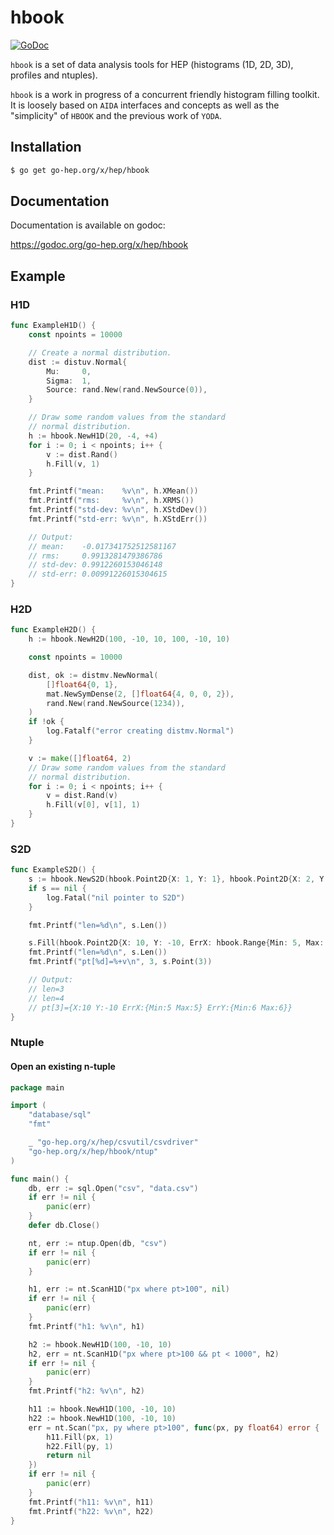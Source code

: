 hbook
=====

[![GoDoc](https://godoc.org/go-hep.org/x/hep/hbook?status.svg)](https://godoc.org/go-hep.org/x/hep/hbook)

`hbook` is a set of data analysis tools for HEP (histograms (1D, 2D, 3D), profiles and ntuples).

`hbook` is a work in progress of a concurrent friendly histogram filling toolkit.
It is loosely based on `AIDA` interfaces and concepts as well as the "simplicity" of `HBOOK` and the previous work of `YODA`.

## Installation

```sh
$ go get go-hep.org/x/hep/hbook
```

## Documentation

Documentation is available on godoc:

 https://godoc.org/go-hep.org/x/hep/hbook

## Example

### H1D

[embedmd]:# (h1d_test.go go /func ExampleH1D/ /\n}/)
```go
func ExampleH1D() {
	const npoints = 10000

	// Create a normal distribution.
	dist := distuv.Normal{
		Mu:     0,
		Sigma:  1,
		Source: rand.New(rand.NewSource(0)),
	}

	// Draw some random values from the standard
	// normal distribution.
	h := hbook.NewH1D(20, -4, +4)
	for i := 0; i < npoints; i++ {
		v := dist.Rand()
		h.Fill(v, 1)
	}

	fmt.Printf("mean:    %v\n", h.XMean())
	fmt.Printf("rms:     %v\n", h.XRMS())
	fmt.Printf("std-dev: %v\n", h.XStdDev())
	fmt.Printf("std-err: %v\n", h.XStdErr())

	// Output:
	// mean:    -0.017341752512581167
	// rms:     0.9913281479386786
	// std-dev: 0.9912260153046148
	// std-err: 0.00991226015304615
}
```

### H2D

[embedmd]:# (h2d_test.go go /func ExampleH2D/ /\n}/)
```go
func ExampleH2D() {
	h := hbook.NewH2D(100, -10, 10, 100, -10, 10)

	const npoints = 10000

	dist, ok := distmv.NewNormal(
		[]float64{0, 1},
		mat.NewSymDense(2, []float64{4, 0, 0, 2}),
		rand.New(rand.NewSource(1234)),
	)
	if !ok {
		log.Fatalf("error creating distmv.Normal")
	}

	v := make([]float64, 2)
	// Draw some random values from the standard
	// normal distribution.
	for i := 0; i < npoints; i++ {
		v = dist.Rand(v)
		h.Fill(v[0], v[1], 1)
	}
}
```

### S2D

[embedmd]:# (s2d_test.go go /func ExampleS2D/ /\n}/)
```go
func ExampleS2D() {
	s := hbook.NewS2D(hbook.Point2D{X: 1, Y: 1}, hbook.Point2D{X: 2, Y: 1.5}, hbook.Point2D{X: -1, Y: +2})
	if s == nil {
		log.Fatal("nil pointer to S2D")
	}

	fmt.Printf("len=%d\n", s.Len())

	s.Fill(hbook.Point2D{X: 10, Y: -10, ErrX: hbook.Range{Min: 5, Max: 5}, ErrY: hbook.Range{Min: 6, Max: 6}})
	fmt.Printf("len=%d\n", s.Len())
	fmt.Printf("pt[%d]=%+v\n", 3, s.Point(3))

	// Output:
	// len=3
	// len=4
	// pt[3]={X:10 Y:-10 ErrX:{Min:5 Max:5} ErrY:{Min:6 Max:6}}
}
```

### Ntuple

#### Open an existing n-tuple

```go
package main

import (
	"database/sql"
	"fmt"

	_ "go-hep.org/x/hep/csvutil/csvdriver"
	"go-hep.org/x/hep/hbook/ntup"
)

func main() {
	db, err := sql.Open("csv", "data.csv")
	if err != nil {
		panic(err)
	}
	defer db.Close()

	nt, err := ntup.Open(db, "csv")
	if err != nil {
		panic(err)
	}

	h1, err := nt.ScanH1D("px where pt>100", nil)
	if err != nil {
		panic(err)
	}
	fmt.Printf("h1: %v\n", h1)

	h2 := hbook.NewH1D(100, -10, 10)
	h2, err = nt.ScanH1D("px where pt>100 && pt < 1000", h2)
	if err != nil {
		panic(err)
	}
	fmt.Printf("h2: %v\n", h2)

	h11 := hbook.NewH1D(100, -10, 10)
	h22 := hbook.NewH1D(100, -10, 10)
	err = nt.Scan("px, py where pt>100", func(px, py float64) error {
		h11.Fill(px, 1)
		h22.Fill(py, 1)
		return nil
	})
	if err != nil {
		panic(err)
	}
	fmt.Printf("h11: %v\n", h11)
	fmt.Printf("h22: %v\n", h22)
}
```
